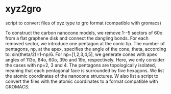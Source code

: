 # xyz2gro
script to convert files of xyz type to gro format (compatible with gromacs)

To construct the carbon nanocone models, we remove 1--5  sectors of 60o from a flat graphene disk and connect the dangling bonds. For each removed sector, we introduce one pentagon at the conic tip. The number of pentagons, np, at the apex, specifies the angle of the cone, theta, according to: sin(theta/2)=1-np/6. For np=[1,2,3,4,5], we generate cones with apex angles of 113o, 84o, 60o, 39o and 19o, respectively. Here, we only consider the cases with np=2, 3 and 4. The pentagons are topologically isolated, meaning that each pentagonal face  is surrounded by five hexagons. We list the atomic coordinates of the nanocone structures. W also list a script to convert the files with the atomic coordinates to a format compatible with GROMACS.
